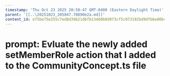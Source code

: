 ```yaml
---
timestamp: 'Thu Oct 23 2025 20:58:47 GMT-0400 (Eastern Daylight Time)'
parent: '[[..\20251023_205847.78890e2a.md]]'
content_id: e75be75e255c7ed8d39b21dbfb13460b0d973cf5c073192bd9dfb6e80b4b91ad
---
```


# prompt: Evluate the newly added setMemberRole  action that I added to the CommunityConcept.ts file
